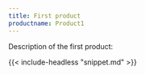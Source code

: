 ```yaml
---
title: First product
productname: Product1
---
```


Description of the first product:

{{< include-headless "snippet.md"  >}}